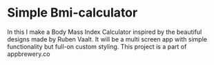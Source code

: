 # Simple Bmi-calculator
 In this I make a Body Mass Index Calculator inspired by the beautiful designs made by Ruben Vaalt. It will be a multi screen app with simple functionality but full-on custom styling. This project is a part of appbrewery.co

